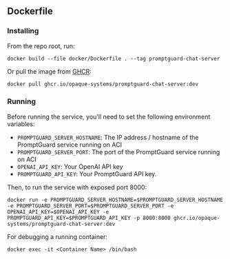 ## Dockerfile

### Installing
From the repo root, run:
```
docker build --file docker/Dockerfile . --tag promptguard-chat-server
```

Or pull the image from [GHCR](https://github.com/opaque-systems/promptguard-chat-server/pkgs/container/promptguard-chat-server):

```bash
docker pull ghcr.io/opaque-systems/promptguard-chat-server:dev
```

### Running
Before running the service, you'll need to set the following environment variables:

* `PROMPTGUARD_SERVER_HOSTNAME`: The IP address / hostname of the PromptGuard service running on ACI
* `PROMPTGUARD_SERVER_PORT`: The port of the PromptGuard service running on ACI
* `OPENAI_API_KEY`: Your OpenAI API key
* `PROMPTGUARD_API_KEY`: Your PromptGuard API key.

Then, to run the service with exposed port 8000:

```
docker run -e PROMPTGUARD_SERVER_HOSTNAME=$PROMPTGUARD_SERVER_HOSTNAME -e PROMPTGUARD_SERVER_PORT=$PROMPTGUARD_SERVER_PORT -e OPENAI_API_KEY=$OPENAI_API_KEY -e PROMPTGUARD_API_KEY=$PROMPTGUARD_API_KEY -p 8000:8000 ghcr.io/opaque-systems/promptguard-chat-server:dev
```

For debugging a running container:
```
docker exec -it <Container Name> /bin/bash
```

